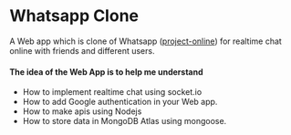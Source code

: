 # Whatsapp Clone

A Web app which is clone of Whatsapp  ([project-online](https://vinayd-whatsapp-clone.netlify.app)) for realtime chat online with friends and different users.

#### The idea of the Web App is to help me understand 
- How to implement realtime chat using socket.io
- How to add Google authentication in your Web app.
- How to make apis using Nodejs
- How to store data in MongoDB Atlas using mongoose.